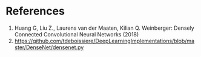 # References

1. Huang G, Liu Z., Laurens van der Maaten, Kilian Q. Weinberger: Densely Connected Convolutional Neural Networks (2018)
2. https://github.com/tdeboissiere/DeepLearningImplementations/blob/master/DenseNet/densenet.py
